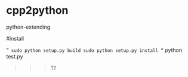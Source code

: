 # cpp2python
python-extending


#install

“`
sudo python setup.py build
sudo python setup.py install
“`
python test.py

>>> ??
